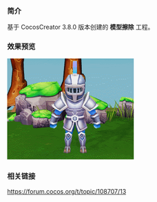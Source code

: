 ### 简介
基于 CocosCreator 3.8.0 版本创建的 **模型擦除** 工程。

### 效果预览
![image](../../../gif/202207/2022070701.gif)

### 相关链接
https://forum.cocos.org/t/topic/108707/13